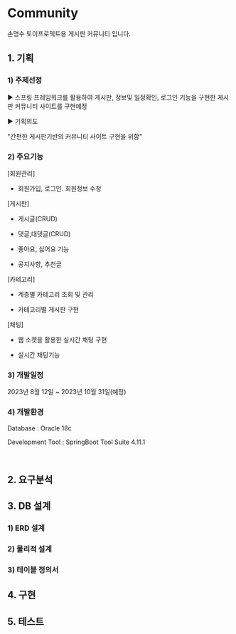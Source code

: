 # Community
손명수 토이프로젝트용 게시판 커뮤니티 입니다.

## 1. 기획

### 1) 주제선정

▶ 스프링 프레임워크를 활용하여 게시판, 정보및 일정확인, 로그인 기능을 구현한 게시판 커뮤니티 사이트를 구현예정

▶ 기획의도

"간편한 게시판기반의 커뮤니티 사이트 구현을 위함"

### 2) 주요기능

[회원관리]

- 회원가입, 로그인. 회원정보 수정

[게시판]

- 게시글(CRUD)

- 댓글,대댓글(CRUD)

- 좋아요, 싫어요 기능

- 공지사항, 추천글	

[카테고리]

- 계층별 카테고리 조회 및 관리
 
- 카테고리별 게시판 구현

[채팅]
- 웹 소켓을 활용한 실시간 채팅 구현

- 실시간 채팅기능 

### 3) 개발일정

2023년 8월 12일 ~ 2023년 10월 31일(예정)

### 4) 개발환경

Database : Oracle 18c

Development Tool :  SpringBoot Tool Suite  4.11.1

<br>

## 2. 요구분석

## 3. DB 설계

### 1) ERD 설계
### 2) 물리적 설계
### 3) 테이블 정의서

## 4. 구현

## 5. 테스트









